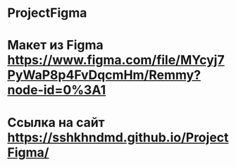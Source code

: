 # ProjectFigma
# Макет из Figma https://www.figma.com/file/MYcyj7PyWaP8p4FvDqcmHm/Remmy?node-id=0%3A1
#  Ссылка на сайт https://sshkhndmd.github.io/ProjectFigma/
